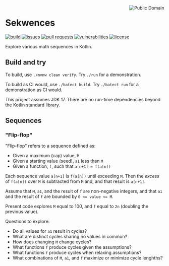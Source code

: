 <a href="LICENSE.md">
<img src="https://unlicense.org/pd-icon.png" alt="Public Domain" align="right"/>
</a>

# Sekwences

[![build](https://github.com/binkley/sekwences/workflows/build/badge.svg)](https://github.com/binkley/sekwences/actions)
[![issues](https://img.shields.io/github/issues/binkley/sekwences.svg)](https://github.com/binkley/sekwences/issues/)
[![pull requests](https://img.shields.io/github/issues-pr/binkley/sekwences.svg)](https://github.com/binkley/sekwences/pulls)
[![vulnerabilities](https://snyk.io/test/github/binkley/sekwences/badge.svg)](https://snyk.io/test/github/binkley/sekwences)
[![license](https://img.shields.io/badge/license-Public%20Domain-blue.svg)](http://unlicense.org/)

Explore various math sequences in Kotlin.

## Build and try

To build, use `./mvnw clean verify`.
Try `./run` for a demonstration.

To build as CI would, use `./batect build`.
Try `./batect run` for a demonstration as CI would.

This project assumes JDK 17.
There are no run-time dependencies beyond the Kotlin standard library.

## Sequences

### "Flip-flop"

"Flip-flop" refers to a sequence defined as:

* Given a maximum (cap) value, `M`
* Given a starting value (seed), `a1` less than `M`
* Given a function, `f`, such that `a[n+1] = f(a[n])`

Each sequence value `a[n+1]` is `f(a[n])` until exceeding `M`.
Then the _excess_ of `f(a[n])` over `M` is subtracted from `M` and, and that
result is `a[n+1]`.

Assume that `M`, `a1`, and the result of `f` are non-negative integers, and
that `a1` and the result of `f` are bounded by `0 <= value <= M`.

Present code explores `M` equal to 100, and `f` equal to `2n` (doubling the
previous value).

Questions to explore:
- Do all values for `a1` result in cycles?
- What are distinct cycles sharing no values in common?
- How does changing `M` change cycles?
- What functions `f` produce cycles given the assumptions?
- What functions `f` produce cycles when relaxing assumptions?
- What combinations of `M`, `a1`, and `f` maximize or minimize cycle lenghths?
